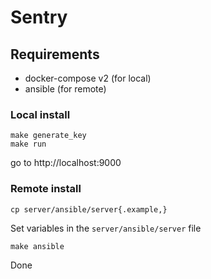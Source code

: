 # Sentry

## Requirements

- docker-compose v2 (for local)
- ansible (for remote)

### Local install

```
make generate_key
make run
```

go to http://localhost:9000

### Remote install

```
cp server/ansible/server{.example,}
```

Set variables in the `server/ansible/server` file

```
make ansible
```

Done
